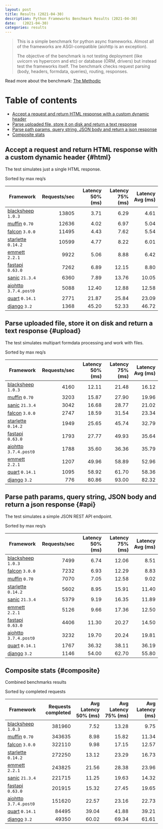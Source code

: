 ```yaml
---
layout: post
title: Results (2021-04-30)
description: Python Frameworks Benchmark Results (2021-04-30)
date:   (2021-04-30)
categories: results
---
```


> This is a simple benchmark for python async frameworks. Almost all of the
> frameworks are ASGI-compatible (aiohttp is an exception).
> 
> The objective of the benchmark is not testing deployment (like uvicorn vs
> hypercorn and etc) or database (ORM, drivers) but instead test the frameworks
> itself. The benchmark checks request parsing (body, headers, formdata,
> queries), routing, responses.

Read more about the benchmark: [The Methodic](methodic.md)

# Table of contents

* [Accept a request and return HTML response with a custom dynamic header](#html)
* [Parse uploaded file, store it on disk and return a text response](#upload)
* [Parse path params, query string, JSON body and return a json response](#api)
* [Composite stats ](#composite)

##  Accept a request and return HTML response with a custom dynamic header {#html}

The test simulates just a single HTML response. 

Sorted by max req/s

| Framework | Requests/sec | Latency 50% (ms) | Latency 75% (ms) | Latency Avg (ms) |
| --------- | -----------: | ---------------: | ---------------: | ---------------: |
| [blacksheep](https://pypi.org/project/blacksheep/) `1.0.3` | 13805 | 3.71 | 6.29 | 4.61
| [muffin](https://pypi.org/project/muffin/) `0.70` | 12636 | 4.02 | 6.97 | 5.04
| [falcon](https://pypi.org/project/falcon/) `3.0.0` | 11495 | 4.43 | 7.62 | 5.54
| [starlette](https://pypi.org/project/starlette/) `0.14.2` | 10599 | 4.77 | 8.22 | 6.01
| [emmett](https://pypi.org/project/emmett/) `2.2.1` | 9922 | 5.06 | 8.88 | 6.42
| [fastapi](https://pypi.org/project/fastapi/) `0.63.0` | 7262 | 6.89 | 12.15 | 8.80
| [sanic](https://pypi.org/project/sanic/) `21.3.4` | 6360 | 7.89 | 13.76 | 10.05
| [aiohttp](https://pypi.org/project/aiohttp/) `3.7.4.post0` | 5088 | 12.40 | 12.88 | 12.58
| [quart](https://pypi.org/project/quart/) `0.14.1` | 2771 | 21.87 | 25.84 | 23.09
| [django](https://pypi.org/project/django/) `3.2` | 1368 | 45.20 | 52.33 | 46.72


## Parse uploaded file, store it on disk and return a text response  {#upload}
The test simulates multipart formdata processing and work with files.  

Sorted by max req/s

| Framework | Requests/sec | Latency 50% (ms) | Latency 75% (ms) | Latency Avg (ms) |
| --------- | -----------: | ---------------: | ---------------: | ---------------: |
| [blacksheep](https://pypi.org/project/blacksheep/) `1.0.3` | 4160 | 12.11 | 21.48 | 16.12
| [muffin](https://pypi.org/project/muffin/) `0.70` | 3203 | 15.87 | 27.90 | 19.96
| [sanic](https://pypi.org/project/sanic/) `21.3.4` | 3042 | 16.68 | 28.77 | 21.02
| [falcon](https://pypi.org/project/falcon/) `3.0.0` | 2747 | 18.59 | 31.54 | 23.34
| [starlette](https://pypi.org/project/starlette/) `0.14.2` | 1949 | 25.65 | 45.74 | 32.79
| [fastapi](https://pypi.org/project/fastapi/) `0.63.0` | 1793 | 27.77 | 49.93 | 35.64
| [aiohttp](https://pypi.org/project/aiohttp/) `3.7.4.post0` | 1788 | 35.60 | 36.36 | 35.79
| [emmett](https://pypi.org/project/emmett/) `2.2.1` | 1207 | 49.96 | 58.89 | 52.96
| [quart](https://pypi.org/project/quart/) `0.14.1` | 1095 | 58.92 | 61.70 | 58.36
| [django](https://pypi.org/project/django/) `3.2` | 776 | 80.86 | 93.00 | 82.32


## Parse path params, query string, JSON body and return a json response  {#api}
The test simulates a simple JSON REST API endpoint.  

Sorted by max req/s

| Framework | Requests/sec | Latency 50% (ms) | Latency 75% (ms) | Latency Avg (ms) |
| --------- | -----------: | ---------------: | ---------------: | ---------------: |
| [blacksheep](https://pypi.org/project/blacksheep/) `1.0.3` | 7499 | 6.74 | 12.06 | 8.51
| [falcon](https://pypi.org/project/falcon/) `3.0.0` | 7232 | 6.93 | 12.29 | 8.83
| [muffin](https://pypi.org/project/muffin/) `0.70` | 7070 | 7.05 | 12.58 | 9.02
| [starlette](https://pypi.org/project/starlette/) `0.14.2` | 5602 | 8.95 | 15.91 | 11.40
| [sanic](https://pypi.org/project/sanic/) `21.3.4` | 5379 | 9.19 | 16.35 | 11.89
| [emmett](https://pypi.org/project/emmett/) `2.2.1` | 5126 | 9.66 | 17.36 | 12.50
| [fastapi](https://pypi.org/project/fastapi/) `0.63.0` | 4406 | 11.30 | 20.27 | 14.50
| [aiohttp](https://pypi.org/project/aiohttp/) `3.7.4.post0` | 3232 | 19.70 | 20.24 | 19.81
| [quart](https://pypi.org/project/quart/) `0.14.1` | 1767 | 36.32 | 38.11 | 36.19
| [django](https://pypi.org/project/django/) `3.2` | 1146 | 54.00 | 62.70 | 55.80


## Composite stats {#composite}
Combined benchmarks results

Sorted by completed requests

| Framework | Requests completed | Avg Latency 50% (ms) | Avg Latency 75% (ms) | Avg Latency (ms) |
| --------- | -----------------: | -------------------: | -------------------: | ---------------: |
| [blacksheep](https://pypi.org/project/blacksheep/) `1.0.3` | 381960 | 7.52 | 13.28 | 9.75
| [muffin](https://pypi.org/project/muffin/) `0.70` | 343635 | 8.98 | 15.82 | 11.34
| [falcon](https://pypi.org/project/falcon/) `3.0.0` | 322110 | 9.98 | 17.15 | 12.57
| [starlette](https://pypi.org/project/starlette/) `0.14.2` | 272250 | 13.12 | 23.29 | 16.73
| [emmett](https://pypi.org/project/emmett/) `2.2.1` | 243825 | 21.56 | 28.38 | 23.96
| [sanic](https://pypi.org/project/sanic/) `21.3.4` | 221715 | 11.25 | 19.63 | 14.32
| [fastapi](https://pypi.org/project/fastapi/) `0.63.0` | 201915 | 15.32 | 27.45 | 19.65
| [aiohttp](https://pypi.org/project/aiohttp/) `3.7.4.post0` | 151620 | 22.57 | 23.16 | 22.73
| [quart](https://pypi.org/project/quart/) `0.14.1` | 84495 | 39.04 | 41.88 | 39.21
| [django](https://pypi.org/project/django/) `3.2` | 49350 | 60.02 | 69.34 | 61.61
